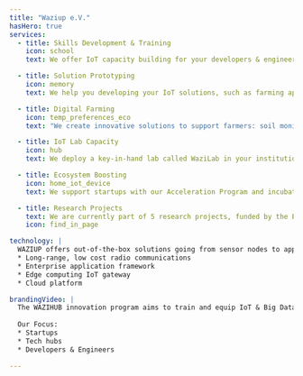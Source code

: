 ```yaml
---
title: "Waziup e.V." 
hasHero: true
services:
  - title: Skills Development & Training
    icon: school
    text: We offer IoT capacity building for your developers & engineers. We organize hackathons and bootcamps on your premises.

  - title: Solution Prototyping
    icon: memory
    text: We help you developing your IoT solutions, such as farming applications. We developed a full stack technology to support your applications.

  - title: Digital Farming
    icon: temp_preferences_eco 
    text: "We create innovative solutions to support farmers: soil monitoring, livestock monitoring, water quality just to name a few."

  - title: IoT Lab Capacity
    icon: hub
    text: We deploy a key-in-hand lab called WaziLab in your institution. WaziLab is a complete package with hardware, software, training and services.

  - title: Ecosystem Boosting
    icon: home_iot_device
    text: We support startups with our Acceleration Program and incubate with technical bootcamps, networking activities, and business development.

  - title: Research Projects
    text: We are currently part of 5 research projects, funded by the European Commission and the German BMBF.
    icon: find_in_page

technology: |
  WAZIUP offers out-of-the-box solutions going from sensor nodes to applications. Our solutions are particularly adapted to tough conditions with low power, and long-range applications.
  * Long-range, low cost radio communications
  * Enterprise application framework
  * Edge computing IoT gateway
  * Cloud platform

brandingVideo: |
  The WAZIHUB innovation program aims to train and equip IoT & Big Data enthusiasts and startups with IoT skills to enable them to transition ideas into successful and sustainable businesses that utilize their newly acquired skills to address local needs.
  
  Our Focus:
  * Startups
  * Tech hubs
  * Developers & Engineers

---
```


